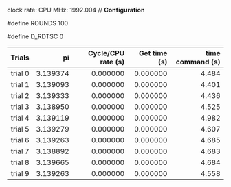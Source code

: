 clock rate:
CPU MHz:             1992.004
// **Configuration**

#define ROUNDS 100

#define D_RDTSC 0

| Trials | pi | Cycle/CPU rate (s) | Get time (s) | time command (s) |
|-:|-:|-:|-:|-:|
| trial 0 |  3.139374 | 0.000000 | 0.000000 | 4.484 |
| trial 1 |  3.139093 | 0.000000 | 0.000000 | 4.401 |
| trial 2 |  3.139333 | 0.000000 | 0.000000 | 4.436 |
| trial 3 |  3.138950 | 0.000000 | 0.000000 | 4.525 |
| trial 4 |  3.139119 | 0.000000 | 0.000000 | 4.982 |
| trial 5 |  3.139279 | 0.000000 | 0.000000 | 4.607 |
| trial 6 |  3.139263 | 0.000000 | 0.000000 | 4.685 |
| trial 7 |  3.138892 | 0.000000 | 0.000000 | 4.683 |
| trial 8 |  3.139665 | 0.000000 | 0.000000 | 4.684 |
| trial 9 |  3.139263 | 0.000000 | 0.000000 | 4.558 |
